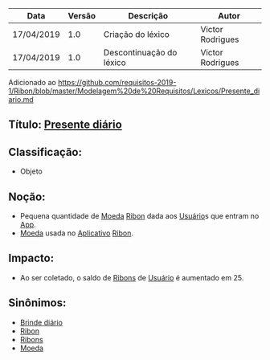 | Data | Versão | Descrição | Autor |
|---|---|---|---|
| 17/04/2019 | 1.0 | Criação do léxico  | Victor Rodrigues |
| 17/04/2019 | 1.0 | Descontinuação do léxico  | Victor Rodrigues |

Adicionado ao https://github.com/requisitos-2019-1/Ribon/blob/master/Modelagem%20de%20Requisitos/Lexicos/Presente_diario.md

## Título: [Presente diário](https://github.com/requisitos-2019-1/Ribon/blob/master/Modelagem%20de%20Requisitos/Lexicos/Presente_diario.md)

## Classificação:

- Objeto

## Noção:

- Pequena quantidade de [Moeda](https://github.com/requisitos-2019-1/Ribon/blob/master/Modelagem%20de%20Requisitos/Lexicos/Moeda_Ribon.md) [Ribon](https://github.com/requisitos-2019-1/Ribon/blob/master/Modelagem%20de%20Requisitos/Lexicos/Ribon.md) dada aos [Usuário](https://github.com/requisitos-2019-1/Ribon/blob/master/Modelagem%20de%20Requisitos/Lexicos/Usuário.md)s que entram no [App](https://github.com/requisitos-2019-1/Ribon/blob/master/Modelagem%20de%20Requisitos/Lexicos/Aplicativo.md).
- [Moeda](https://github.com/requisitos-2019-1/Ribon/blob/master/Modelagem%20de%20Requisitos/Lexicos/Moeda_Ribon.md) usada no [Aplicativo](https://github.com/requisitos-2019-1/Ribon/blob/master/Modelagem%20de%20Requisitos/Lexicos/Aplicativo.md) [Ribon](https://github.com/requisitos-2019-1/Ribon/blob/master/Modelagem%20de%20Requisitos/Lexicos/Ribon.md).

## Impacto:

- Ao ser coletado, o saldo de [Ribons](https://github.com/requisitos-2019-1/Ribon/blob/master/Modelagem%20de%20Requisitos/Lexicos/Moeda_Ribon.md) de [Usuário](https://github.com/requisitos-2019-1/Ribon/blob/master/Modelagem%20de%20Requisitos/Lexicos/Usuário.md) é aumentado em 25.

## Sinônimos:

- [Brinde diário](https://github.com/requisitos-2019-1/Ribon/blob/master/Modelagem%20de%20Requisitos/Lexicos/Presente_diario.md)
- [Ribon](https://github.com/requisitos-2019-1/Ribon/blob/master/Modelagem%20de%20Requisitos/Lexicos/Ribon.md)
- [Ribons](https://github.com/requisitos-2019-1/Ribon/blob/master/Modelagem%20de%20Requisitos/Lexicos/Moeda_Ribon.md)
- [Moeda](https://github.com/requisitos-2019-1/Ribon/blob/master/Modelagem%20de%20Requisitos/Lexicos/Moeda_Ribon.md)
